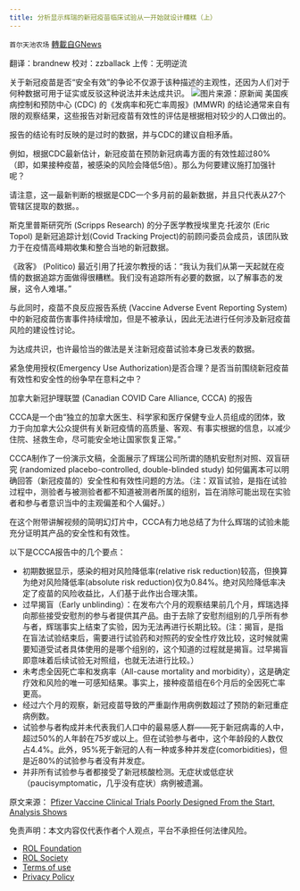 ```yaml
---
title: 分析显示辉瑞的新冠疫苗临床试验从一开始就设计糟糕（上）
---
```

`首尔天池农场` [轉載自GNews](https://gnews.org/zh-hans/1783379/)

翻译：brandnew
校对：zzballack
上传：无明逆流

关于新冠疫苗是否“安全有效”的争论不仅源于该种描述的主观性，还因为人们对于何种数据可用于证实或反驳这种说法并未达成共识。
![](https://assets.gnews.org/wp-content/uploads/2021/12/Canadian-revie00x417.jpg)图片来源：原新闻
美国疾病控制和预防中心 (CDC) 的《发病率和死亡率周报》(MMWR) 的结论通常来自有限的观察结果，这些报告对新冠疫苗有效性的评估是根据相对较少的人口做出的。

报告的结论有时反映的是过时的数据，并与CDC的建议自相矛盾。

例如，根据CDC最新估计，新冠疫苗在预防新冠病毒方面的有效性超过80%（即，如果接种疫苗，被感染的风险会降低5倍）。那么为何要建议施打加强针呢？

请注意，这一最新判断的根据是CDC一个多月前的最新数据，并且只代表从27个管辖区提取的数据。。

斯克里普斯研究所 (Scripps Research) 的分子医学教授埃里克·托波尔 (Eric Topol) 是新冠追踪计划(Covid Tracking Project)的前顾问委员会成员，该团队致力于在疫情高峰期收集和整合当地的新冠数据。

《政客》 (Politico) 最近引用了托波尔教授的话：“我认为我们从第一天起就在疫情的数据追踪方面做得很糟糕。我们没有追踪所有必要的数据，以了解事态的发展，这令人难堪。”

与此同时，疫苗不良反应报告系统 (Vaccine Adverse Event Reporting System) 中的新冠疫苗伤害事件持续增加，但是不被承认，因此无法进行任何涉及新冠疫苗风险的建设性讨论。

为达成共识，也许最恰当的做法是关注新冠疫苗试验本身已发表的数据。

紧急使用授权(Emergency Use Authorization)是否合理？是否当前围绕新冠疫苗有效性和安全性的纷争早在意料之中？

加拿大新冠护理联盟 (Canadian COVID Care Alliance, CCCA) 的报告

CCCA是一个由“独立的加拿大医生、科学家和医疗保健专业人员组成的团体，致力于向加拿大公众提供有关新冠疫情的高质量、客观、有事实根据的信息，以减少住院、拯救生命，尽可能安全地让国家恢复正常。”

CCCA制作了一份演示文稿，全面展示了辉瑞公司所谓的随机安慰剂对照、双盲研究 (randomized placebo-controlled, double-blinded study) 如何偏离本可以明确回答（新冠疫苗的）安全性和有效性问题的方法。（注：双盲试验，是指在试验过程中，测验者与被测验者都不知道被测者所属的组别，旨在消除可能出现在实验者和参与者意识当中的主观偏差和个人偏好。）

在这个附带讲解视频的简明幻灯片中，CCCA有力地总结了为什么辉瑞的试验未能充分证明其产品的安全性和有效性。

以下是CCCA报告中的几个要点：

- 初期数据显示，感染的相对风险降低率(relative risk reduction)较高，但换算为绝对风险降低率(absolute risk reduction)仅为0.84%。绝对风险降低率决定了疫苗的风险收益比，人们基于此作出合理决策。
- 过早揭盲（Early unblinding）：在发布六个月的观察结果前几个月，辉瑞选择向那些接受安慰剂的参与者提供其产品。由于去除了安慰剂组别的几乎所有参与者，辉瑞事实上结束了实验，因为无法再进行长期比较。(注：揭盲，是指在盲法试验结束后，需要进行试验药和对照药的安全性疗效比较，这时候就需要知道受试者具体使用的是哪个组别的，这个知道的过程就是揭盲。过早揭盲即意味着后续试验无对照组，也就无法进行比较。）
- 未考虑全因死亡率和发病率（All-cause mortality and morbidity），这是确定疗效和风险的唯一可感知结果。事实上，接种疫苗组在6个月后的全因死亡率更高。
- 经过六个月的观察，新冠疫苗导致的严重副作用病例数超过了预防的新冠重症病例数。
- 试验参与者构成并未代表我们人口中的最易感人群——死于新冠病毒的人中，超过50%的人年龄在75岁或以上。但在试验参与者中，这个年龄段的人数仅占4.4%。此外，95%死于新冠的人有一种或多种并发症(comorbidities)，但是近80%的试验参与者没有并发症。
- 并非所有试验参与者都接受了新冠核酸检测。无症状或低症状（paucisymptomatic，几乎没有症状）病例被遗漏。


原文来源： [Pfizer Vaccine Clinical Trials Poorly Designed From the Start, Analysis Shows](https://childrenshealthdefense.org/defender/pfizer-vaccine-clinical-trials-poorly-designed/)

 

免责声明：本文内容仅代表作者个人观点，平台不承担任何法律风险。

- [ROL Foundation](https://rolfoundation.org/)
- [ROL Society](https://rolsociety.org/)
- [Terms of use](https://gnews.org/terms-of-use-3/)
- [Privacy Policy](https://gnews.org/privacy-policy/)

